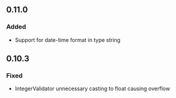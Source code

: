 ## 0.11.0
### Added
- Support for date-time format in type string

## 0.10.3
### Fixed
- IntegerValidator unnecessary casting to float causing overflow
